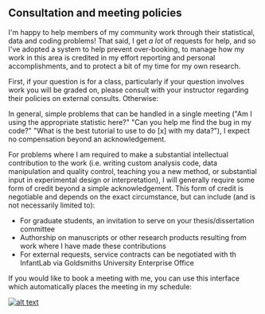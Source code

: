 ## Consultation and meeting policies

I'm happy to help members of my community work through their statistical, data and coding problems! That said, I get *a lot* of requests for help, and so I've adopted a system to help prevent over-booking, to manage how my work in this area is credited in my effort reporting and personal accomplishments, and to protect a bit of my time for my own research. 

First, if your question is for a class, particularly if your question involves work you will be graded on, please consult with your instructor regarding their policies on external consults. Otherwise:

In general, simple problems that can be handled in a single meeting ("Am I using the appropriate statistic here?" "Can you help me find the bug in my code?" "What is the best tutorial to use to do [x] with my data?"), I expect no compensation beyond an acknowledgement.

For problems where I am required to make a substantial intellectual contribution to the work (i.e. writing custom analysis code, data manipulation and quality control, teaching you a new method, or substantial input in experimental design or interpretation), I will generally require some form of credit beyond a simple acknowledgement. This form of credit is negotiable and depends on the exact circumstance, but can include (and is not necessarily limited to):
- For graduate students, an invitation to serve on your thesis/dissertation committee
- Authorship on manuscripts or other research products resulting from work where I have made these contributions
- For external requests, service contracts can be negotiated with th InfantLab via Goldsmiths University Enterprise Office

If you would like to book a meeting with me, you can use this interface which automatically places the meeting in my schedule:

[![alt text](https://youcanbook.me/resources/pics/book-button.png "book me?")](https://caddyman.youcanbook.me/)
